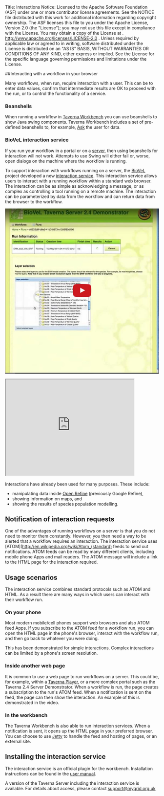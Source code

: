 Title:     Interactions
Notice:    Licensed to the Apache Software Foundation (ASF) under one
           or more contributor license agreements.  See the NOTICE file
           distributed with this work for additional information
           regarding copyright ownership.  The ASF licenses this file
           to you under the Apache License, Version 2.0 (the
           "License"); you may not use this file except in compliance
           with the License.  You may obtain a copy of the License at
           .
             http://www.apache.org/licenses/LICENSE-2.0
           .
           Unless required by applicable law or agreed to in writing,
           software distributed under the License is distributed on an
           "AS IS" BASIS, WITHOUT WARRANTIES OR CONDITIONS OF ANY
           KIND, either express or implied.  See the License for the
           specific language governing permissions and limitations
           under the License.

##Interacting with a workflow in your browser

Many workflows, when run, require interaction with a user.
This can be to enter data values, confirm that intermediate results are OK to proceed with the
   run, or to control the functionality of a service.

### Beanshells
When running a workflow in [Taverna Workbench](/download/workbench) you can use beanshells
   to show Java swing components. Taverna Workbench includes a set of pre-defined beanshells to,
   for example, [Ask](http://dev.mygrid.org.uk/wiki/display/taverna/Ask) the user for data.


### BioVeL interaction service
If you run your workflow in a portal or on a [server](/download/server), then using beanshells
   for interaction will not work. Attempts to use Swing will either fail or, worse,
   open dialogs on the machine where the workflow is running.

To support interaction with workflows running on a server, the [BioVeL](http://www.biovel.eu)
   project developed a new
   [interaction service](http://dev.mygrid.org.uk/wiki/display/taverna/Interaction+service).
This interaction service allows users to interact with a running workflow within a standard web
   browser.
The interaction can be as simple as acknowledging a message,
   or as complex as controlling a tool running on a remote machine.
The interaction can be parameterized by data from the workflow and can return data from the
   browser to the workflow.


[![BioVeL Video](BioVeL_interaction_img.jpg)](http://www.youtube.com/embed/S9X6E4PdFcM?start=60)

<iframe src="http://www.youtube.com/embed/S9X6E4PdFcM?start=60" frame border="0"
        width="420" height="315"></iframe>

Interactions have already been used for many purposes. These include:

 - manipulating data inside [Open Refine](http://openrefine.org/) (previously Google Refine),
 - showing information on maps, and
 - showing the results of species population modelling.

## Notification of interaction requests

One of the advantages of running workflows on a server is that you do not need to monitor them
   constantly.
However, you then need a way to be alerted that a workflow requires an interaction.
The interaction service uses [ATOM](http://en.wikipedia.org/wiki/Atom_(standard) feeds to send
   out notifications.
ATOM feeds can be read by many different clients, including mobile phone Apps and mail readers.
The ATOM message will include a link to the HTML page for the interaction required.

## Usage scenarios

The interaction service combines standard protocols such as ATOM and HTML.
As a result there are many ways in which users can interact with their workflow run.

### On your phone

Most modern mobile/cell phones support web browsers and also ATOM feed Apps.
If you subscribe to the ATOM feed for a workflow run,
   you can open the HTML page in the phone's browser, interact with the workflow run,
   and then go back to whatever you were doing.

This has been demonstrated for simple interactions. Complex interactions can be limited by a
  phone's screen resolution.</p>

### Inside another web page

It is common to use a web page to run workflows on a server.
This could be, for example, within a
   [Taverna Player](/documentation/taverna-player),
   or a more complex portal such as the Taverna 2.4 Server Demonstrator.
When a workflow is run, the page creates a subscription to the run's ATOM feed.
When a notification is sent on the feed, the page can then show the interaction.
An example of this is demonstrated in the video.

### In the workbench

The Taverna Workbench is also able to run interaction services.
When a notification is sent, it opens up the HTML page in your preferred browser.
You can choose to use <a title="Jetty" href="http://www.eclipse.org/jetty/">Jetty</a> to handle the feed and hosting of pages, or an external site.</p>

<h2>Installing the interaction service</h2>
<p>The interaction service is an official plugin for the workbench. Installation instructions can be found in the <a href="http://dev.mygrid.org.uk/wiki/display/taverna/Finding+plugins">user manual</a>.</p>
<p>A version of the Taverna Server including the interaction service is available. For details about access, please contact <a href="mailto:support@mygrid.org.uk">support@mygrid.org.uk</a></p>
